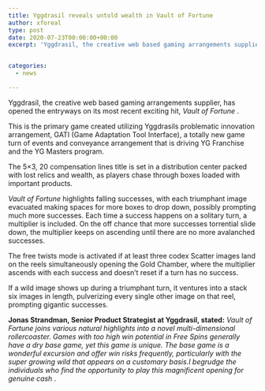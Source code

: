 ```yaml
---
title: Yggdrasil reveals untold wealth in Vault of Fortune
author: xforeal 
type: post
date: 2020-07-23T00:00:00+00:00
excerpt: 'Yggdrasil, the creative web based gaming arrangements supplier, has opened the entryways on its most recent exciting hit, Vault of Fortune '


categories:
  - news

---
```

Yggdrasil, the creative web based gaming arrangements supplier, has opened the entryways on its most recent exciting hit, _Vault of Fortune_ . 

This is the primary game created utilizing Yggdrasils problematic innovation arrangement, GATI (Game Adaptation Tool Interface), a totally new game turn of events and conveyance arrangement that is driving YG Franchise and the YG Masters program. 

The 5&#215;3, 20 compensation lines title is set in a distribution center packed with lost relics and wealth, as players chase through boxes loaded with important products. 

_Vault of Fortune_ highlights falling successes, with each triumphant image evacuated making spaces for more boxes to drop down, possibly prompting much more successes. Each time a success happens on a solitary turn, a multiplier is included. On the off chance that more successes torrential slide down, the multiplier keeps on ascending until there are no more avalanched successes. 

The free twists mode is activated if at least three codex Scatter images land on the reels simultaneously opening the Gold Chamber, where the multiplier ascends with each success and doesn&#8217;t reset if a turn has no success. 

If a wild image shows up during a triumphant turn, it ventures into a stack six images in length, pulverizing every single other image on that reel, prompting gigantic successes. 

**Jonas Strandman, Senior Product Strategist at Yggdrasil, stated:** _Vault of Fortune joins various natural highlights into a novel multi-dimensional rollercoaster. Games with too high win potential in Free Spins generally have a dry base game, yet this game is unique. The base game is a wonderful excursion and offer win risks frequently, particularly with the super growing wild that appears on a customary basis.I begrudge the individuals who find the opportunity to play this magnificent opening for genuine cash_ .